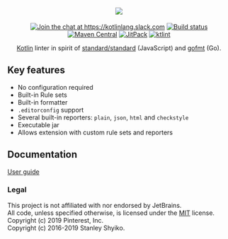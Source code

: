 <h1 align="center">
<a href="https://pinterest.github.io/ktlint/">
  <img src="https://cloud.githubusercontent.com/assets/370176/26518284/38b680da-4262-11e7-8d27-2b9e849fb55f.png"/>
</a>
</h1>

<p align="center">
<a href="https://kotlinlang.slack.com/messages/CKS3XG0LS"><img src="https://img.shields.io/badge/slack-@kotlinlang/ktlint-yellow.svg?logo=slack" alt="Join the chat at https://kotlinlang.slack.com"/></a>
<a href="https://github.com/pinterest/ktlint/actions/workflows/gradle-snapshot-build.yml"><img src="https://github.com/pinterest/ktlint/actions/workflows/gradle-snapshot-build.yml/badge.svg" alt="Build status"></a>
<a href="https://search.maven.org/artifact/com.pinterest/ktlint"><img src="https://img.shields.io/maven-central/v/com.pinterest/ktlint.svg" alt="Maven Central"></a>
<a href="https://jitpack.io/#pinterest/ktlint"><img src="https://jitpack.io/v/pinterest/ktlint.svg" alt="JitPack"></a>
<a href="https://pinterest.github.io/ktlint/"><img src="https://img.shields.io/badge/code%20style-%E2%9D%A4-FF4081.svg" alt="ktlint"></a>
</p>

<p align="center">
<a href="https://kotlinlang.org/">Kotlin</a> linter in spirit of <a href="https://github.com/standard/standard">standard/standard</a> (JavaScript) and <a href="https://golang.org/cmd/gofmt/">gofmt</a> (Go).  
</p>

## Key features

- No configuration required
- Built-in Rule sets
- Built-in formatter
- `.editorconfig` support
- Several built-in reporters: `plain`, `json`, `html` and `checkstyle`
- Executable jar
- Allows extension with custom rule sets and reporters

## Documentation

<a href="https://pinterest.github.io/ktlint/">User guide</a>


### Legal

This project is not affiliated with nor endorsed by JetBrains.  
All code, unless specified otherwise, is licensed under the [MIT](https://opensource.org/licenses/MIT) license.  
Copyright (c) 2019 Pinterest, Inc.  
Copyright (c) 2016-2019 Stanley Shyiko.
